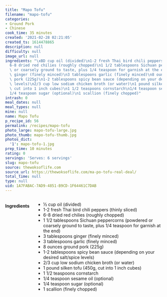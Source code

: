 ```yaml
---
title: "Mapo Tofu"
filename: "mapo-tofu"
categories:
- Ground Pork
- Chinese
cook_time: 35 minutes
created: '2021-02-28 02:21:05'
created_ts: 1614478865
description: null
difficulty: null
image_url: null
ingredients: "\xBD cup oil (divided)\n1-2 fresh Thai bird chili peppers (thinly sliced)\n\
  6-8 dried red chilies (roughly chopped)\n1 1/2 tablespoons Sichuan peppercorns (powdered\
  \ or coarsely ground to taste, plus 1/4 teaspoon for garnish at the end)\n3 tablespoons\
  \ ginger (finely minced)\n3 tablespoons garlic (finely minced)\n8 ounces ground\
  \ pork (225g)\n1-2 tablespoons spicy bean sauce (depending on your desired salt/spice\
  \ levels)\n2/3 cup low sodium chicken broth (or water)\n1 pound silken tofu (450g,\
  \ cut into 1 inch cubes)\n1 1/2 teaspoons cornstarch\n1/4 teaspoon sesame oil (optional)\n\
  1/4 teaspoon sugar (optional)\n1 scallion (finely chopped)"
intrash: 0
meal_dates: null
meal_types: null
mine: null
name: Mapo Tofu
p_recipe_id: 56
permalink: /recipes/mapo-tofu
photo_large: mapo-tofu-large.jpg
photo_thumb: mapo-tofu-thumb.jpg
photos_dict:
  '1': mapo-tofu-1.jpg
prep_time: 10 minutes
rating: 0
servings: 'Serves: 6 servings'
slug: mapo-tofu
source: thewoksoflife.com
source_url: https://thewoksoflife.com/ma-po-tofu-real-deal/
total_time: null
type: null
uid: 1A7FABAC-7AD9-4851-B9CD-1F64461C7DAB
---
```

<div class="large-8 medium-7 columns" id="writeup">	</div><!-- #writeup -->
</div><!-- #row-one -->
<div class="row" id="row-two">	<div class="medium-4 small-5 columns" id="ingredients"><h4>Ingredients</h4><div class="box box-ingredients content"><ul>
<li>½ cup oil (divided)</li>
<li>1-2 fresh Thai bird chili peppers (thinly sliced)</li>
<li>6-8 dried red chilies (roughly chopped)</li>
<li>1 1/2 tablespoons Sichuan peppercorns (powdered or coarsely ground to taste, plus 1/4 teaspoon for garnish at the end)</li>
<li>3 tablespoons ginger (finely minced)</li>
<li>3 tablespoons garlic (finely minced)</li>
<li>8 ounces ground pork (225g)</li>
<li>1-2 tablespoons spicy bean sauce (depending on your desired salt/spice levels)</li>
<li>2/3 cup low sodium chicken broth (or water)</li>
<li>1 pound silken tofu (450g, cut into 1 inch cubes)</li>
<li>1 1/2 teaspoons cornstarch</li>
<li>1/4 teaspoon sesame oil (optional)</li>
<li>1/4 teaspoon sugar (optional)</li>
<li>1 scallion (finely chopped)</li>
</ul>
</div>	</div>	<div class="medium-6 small-7 columns" id="directions">	</div>